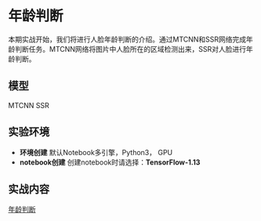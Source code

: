  # 年龄判断
 
本期实战开始，我们将进行人脸年龄判断的介绍。通过MTCNN和SSR网络完成年龄判断任务。MTCNN网络将图片中人脸所在的区域检测出来，SSR对人脸进行年龄判断。
  
 ## 模型
 
 MTCNN SSR
 
 ## 实验环境

 - **环境创建**
 默认Notebook多引擎，Python3， GPU
 - **notebook创建**
  创建notebook时请选择：**TensorFlow-1.13**
 
 ## 实战内容
 
 [年龄判断](./face_age_prediction.ipynb)
